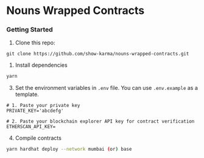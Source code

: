 # Nouns Wrapped Contracts
<!-- GETTING STARTED -->

### Getting Started    
1. Clone this repo:
```
git clone https://github.com/show-karma/nouns-wrapped-contracts.git
``` 
 
1. Install dependencies
```sh
yarn
``` 

3. Set the environment variables in `.env` file. You can use `.env.example` as a template.

```
# 1. Paste your private key
PRIVATE_KEY='abcdefg'

# 2. Paste your blockchain explorer API key for contract verification
ETHERSCAN_API_KEY=
``` 
4. Compile contracts
```sh
yarn hardhat deploy --network mumbai (or) base
```
